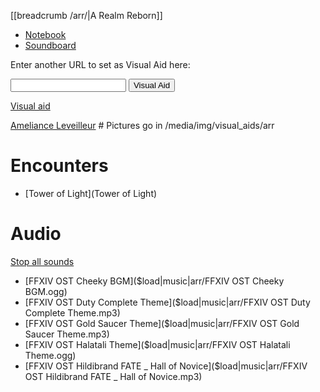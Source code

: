 [[breadcrumb /arr/|A Realm Reborn]]

<script type="module">
    import {init_links, init_visual_aid} from "/static/js/common/visual_aid_backend.js";
    init_links();
    init_visual_aid();
</script>

* [Notebook](Notebook)
* [Soundboard](Soundboard)

Enter another URL to set as Visual Aid here:

<input type="text" id="custom_visual_aid_url"> <button id="custom_visual_aid_button">Visual Aid</button>

[Visual aid](/visual_aid)

[Ameliance Leveilleur](^arr/Ameliance.jpg)  # Pictures go in /media/img/visual_aids/arr

# Encounters

* [Tower of Light](Tower of Light)

# Audio

[Stop all sounds]($stop|all|none)

* [FFXIV OST Cheeky BGM]($load|music|arr/FFXIV OST Cheeky BGM.ogg)
* [FFXIV OST Duty Complete Theme]($load|music|arr/FFXIV OST Duty Complete Theme.mp3)
* [FFXIV OST Gold Saucer Theme]($load|music|arr/FFXIV OST Gold Saucer Theme.mp3)
* [FFXIV OST Halatali Theme]($load|music|arr/FFXIV OST Halatali Theme.ogg)
* [FFXIV OST Hildibrand FATE _ Hall of Novice]($load|music|arr/FFXIV OST Hildibrand FATE _ Hall of Novice.mp3)